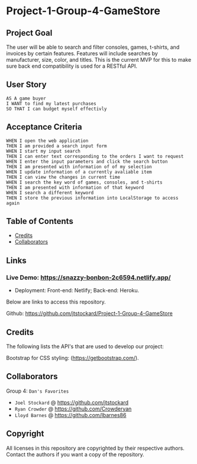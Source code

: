 # Project-1-Group-4-GameStore

## Project Goal

The user will be able to search and filter consoles, games, t-shirts, and invoices by certain features. Features will include searches by manufacturer, size, color, and titles. This is the current MVP for this to make sure back end compatibility is used for a RESTful API.


## User Story

```
AS A game buyer
I WANT to find my latest purchases
SO THAT I can budget myself effectivly
```

## Acceptance Criteria

```
WHEN I open the web application
THEN I am provided a search input form
WHEN I start my input search
THEN I can enter text corresponding to the orders I want to request
WHEN I enter the input parameters and click the search button
THEN I am presented with information of of my selection
WHEN I update information of a currently avaliable item
THEN I can view the changes in current time 
WHEN I search the key word of games, consoles, and t-shirts
THEN I am presented with information of that keyword
WHEN I search a different keyword
THEN I store the previous information into LocalStorage to access again
```

## Table of Contents

- [Credits](#credits)
- [Collaborators](#Collaborators)

## Links
### Live Demo: https://snazzy-bonbon-2c6594.netlify.app/

 - Deployment: Front-end: Netlify; Back-end: Heroku.

Below are links to access this repository.

Github: https://github.com/jtstockard/Project-1-Group-4-GameStore

## Credits

The following lists the API's that are used to develop our project:

  Bootstrap for CSS styling: (https://getbootstrap.com/).

## Collaborators

Group 4: `Dan's Favorites`

- `Joel Stockard` @ https://github.com/jtstockard
- `Ryan Crowder` @ https://github.com/Crowderyan
- `Lloyd Barnes` @ https://github.com/lbarnes86

## Copyright

All licenses in this repository are copyrighted by their respective authors. Contact the authors if you want a copy of the repository.
